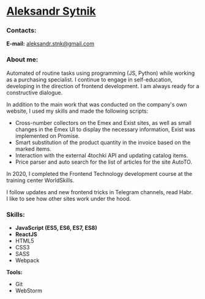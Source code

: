 # [Aleksandr Sytnik](https://stnkdev.github.io/rsschool-cv/cv)

### Contacts:
**E-mail:** <aleksandr.stnk@gmail.com>

### About me:
Automated of routine tasks using programming (JS, Python) while working as a purchasing specialist. I continue to engage in self-education, developing in the direction of frontend development. I am always ready for a constructive dialogue.  

In addition to the main work that was conducted on the company's own website, I used my skills and made the following scripts:
- Cross-number collectors on the Emex and Exist sites, as well as small changes in the Emex UI to display the necessary information, Exist was implemented on Promise.
- Smart substitution of the product quantity in the invoice based on the marked items.
- Interaction with the external 4tochki API and updating catalog items.
- Price parser and auto search for the list of articles for the site AutoTO.

In 2020, I completed the Frontend Technology development course at the training center WorldSkills.  

I follow updates and new frontend tricks in Telegram channels, read Habr.  
I like to see how other sites work under the hood.

### Skills:
- **JavaScript (ES5, ES6, ES7, ES8)**
- **ReactJS**
- HTML5
- CSS3
- SASS
- Webpack

**Tools:**
- Git
- WebStorm
